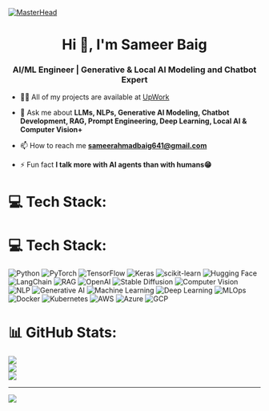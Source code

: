 [![MasterHead](https://github.com/user-attachments/assets/e65c9a76-0cae-4892-ad3d-6b03218ad906)](https://thesameerbaig.com)

<h1 align="center">Hi 👋, I'm Sameer Baig</h1>
<h3 align="center">AI/ML Engineer | Generative & Local AI Modeling and Chatbot Expert</h3>


- 👨‍💻 All of my projects are available at [UpWork](https://www.upwork.com/freelancers/~01b238e35f4d533c54?mp_source=share)

- 💬 Ask me about **LLMs, NLPs, Generative AI Modeling, Chatbot Development, RAG, Prompt Engineering, Deep Learning, Local AI & Computer Vision+**

- 📫 How to reach me **sameerahmadbaig641@gmail.com**

- ⚡ Fun fact **I talk more with AI agents than with humans😁**

# 💻 Tech Stack:
# 💻 Tech Stack:
![Python](https://img.shields.io/badge/Python-3776AB?style=for-the-badge&logo=python&logoColor=white) 
![PyTorch](https://img.shields.io/badge/PyTorch-EE4C2C?style=for-the-badge&logo=pytorch&logoColor=white) 
![TensorFlow](https://img.shields.io/badge/TensorFlow-FF6F00?style=for-the-badge&logo=tensorflow&logoColor=white) 
![Keras](https://img.shields.io/badge/Keras-D00000?style=for-the-badge&logo=keras&logoColor=white) 
![scikit-learn](https://img.shields.io/badge/scikit--learn-F7931E?style=for-the-badge&logo=scikit-learn&logoColor=white) 
![Hugging Face](https://img.shields.io/badge/HuggingFace-FFCC00?style=for-the-badge&logo=huggingface&logoColor=black) 
![LangChain](https://img.shields.io/badge/LangChain-1C3C3C?style=for-the-badge&logo=chainlink&logoColor=white) 
![RAG](https://img.shields.io/badge/RAG-%2300A67E.svg?style=for-the-badge&logo=knowledgebase&logoColor=white) 
![OpenAI](https://img.shields.io/badge/OpenAI-412991?style=for-the-badge&logo=openai&logoColor=white) 
![Stable Diffusion](https://img.shields.io/badge/Stable%20Diffusion-FF69B4?style=for-the-badge&logo=stabilityai&logoColor=white) 
![Computer Vision](https://img.shields.io/badge/Computer%20Vision-0A192F?style=for-the-badge&logo=opencv&logoColor=white) 
![NLP](https://img.shields.io/badge/NLP-008080?style=for-the-badge&logo=natural-language-processing&logoColor=white) 
![Generative AI](https://img.shields.io/badge/Generative%20AI-6C63FF?style=for-the-badge&logo=ai&logoColor=white) 
![Machine Learning](https://img.shields.io/badge/Machine%20Learning-0078D7?style=for-the-badge&logo=mlflow&logoColor=white) 
![Deep Learning](https://img.shields.io/badge/Deep%20Learning-FF4500?style=for-the-badge&logo=deeplearning&logoColor=white) 
![MLOps](https://img.shields.io/badge/MLOps-2C2C2C?style=for-the-badge&logo=mlflow&logoColor=blue) 
![Docker](https://img.shields.io/badge/Docker-2496ED?style=for-the-badge&logo=docker&logoColor=white) 
![Kubernetes](https://img.shields.io/badge/Kubernetes-326CE5?style=for-the-badge&logo=kubernetes&logoColor=white) 
![AWS](https://img.shields.io/badge/AWS-FF9900?style=for-the-badge&logo=amazon-aws&logoColor=white) 
![Azure](https://img.shields.io/badge/Azure-0072C6?style=for-the-badge&logo=microsoftazure&logoColor=white) 
![GCP](https://img.shields.io/badge/GCP-4285F4?style=for-the-badge&logo=googlecloud&logoColor=white) 


# 📊 GitHub Stats:
![](https://github-readme-stats.vercel.app/api?username=sameerbaig641&theme=dark&hide_border=false&include_all_commits=false&count_private=false)<br/>
![](https://nirzak-streak-stats.vercel.app/?user=sameerbaig641&theme=dark&hide_border=false)<br/>
![](https://github-readme-stats.vercel.app/api/top-langs/?username=sameerbaig641&theme=dark&hide_border=false&include_all_commits=false&count_private=false&layout=compact)

---
[![](https://visitcount.itsvg.in/api?id=HamzaBilal527&icon=0&color=0)](https://visitcount.itsvg.in)

